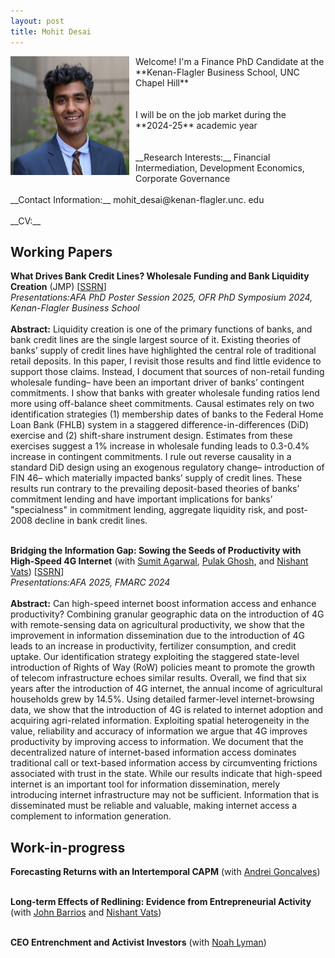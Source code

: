 ```yaml
---
layout: post
title: Mohit Desai
---
```


<img align="left" width="190" height="190" style="float:left; padding-right:10px" src="../images/profilepic.jpeg">
Welcome! I'm a Finance PhD Candidate at the **Kenan-Flagler Business School, UNC Chapel Hill** <br /> <br /> <br />
I will be on the job market during the **2024-25** academic year <br /> <br /> <br />
__Research Interests:__ Financial Intermediation, Development Economics, Corporate Governance <br /> <br /> 
__Contact Information:__ mohit_desai@kenan-flagler.unc. edu <br /> <br /> 
__CV:__ 

## Working Papers

__What Drives Bank Credit Lines? Wholesale Funding and Bank Liquidity Creation__ (JMP) [[SSRN](https://papers.ssrn.com/sol3/papers.cfm?abstract_id=4805486)] <br />
*Presentations:AFA PhD Poster Session 2025, OFR PhD Symposium 2024, Kenan-Flagler Business School* <br /> <br />
**Abstract:** Liquidity creation is one of the primary functions of banks, and bank credit lines are the single largest source of it. Existing theories of banks’ supply of credit lines have highlighted the central role of traditional retail deposits. In this paper, I revisit those results and find little evidence to support those claims. Instead, I document that sources of non-retail funding wholesale funding– have been an important driver of banks’ contingent commitments. I show that banks with greater wholesale funding ratios lend more using off-balance sheet commitments. Causal estimates rely on two identification strategies (1) membership dates of banks to the Federal Home Loan Bank (FHLB) system in a staggered difference-in-differences (DiD) exercise and (2) shift-share instrument design. Estimates from these exercises suggest a 1% increase in wholesale funding leads to 0.3-0.4% increase in contingent commitments. I rule out reverse causality in a standard DiD design using an exogenous regulatory change– introduction of FIN 46– which materially impacted banks’ supply of credit lines. These results run contrary to the prevailing deposit-based theories of banks’ commitment lending and have important implications for banks’ "specialness" in commitment lending, aggregate liquidity risk, and post-2008 decline in bank credit lines. <br /> <br />

__Bridging the Information Gap: Sowing the Seeds of Productivity with High-Speed 4G Internet__ (with [Sumit Agarwal](https://www.ushakrisna.com/), [Pulak Ghosh](https://sites.google.com/view/pulakghosh/about?authuser=1), and [Nishant Vats](https://nishvats.github.io/index)) [[SSRN](https://papers.ssrn.com/sol3/papers.cfm?abstract_id=4805486)] <br />
*Presentations:AFA 2025, FMARC 2024* <br /> <br />
**Abstract:** Can high-speed internet boost information access and enhance productivity? Combining granular geographic data on the introduction of 4G with remote-sensing data on agricultural productivity, we show that the improvement in information dissemination due to the introduction of 4G leads to an increase in productivity, fertilizer consumption, and credit uptake. Our identification strategy exploiting the staggered state-level introduction of Rights of Way (RoW) policies meant to promote the growth of telecom infrastructure echoes similar results. Overall, we find that six years after the introduction of 4G internet, the annual income of agricultural households grew by 14.5%. Using detailed farmer-level internet-browsing data, we show that the introduction of 4G is related to internet adoption and acquiring agri-related information. Exploiting spatial heterogeneity in the value, reliability and accuracy of information we argue that 4G improves productivity by improving access to information. We document that the decentralized nature of internet-based information access dominates traditional call or text-based information access by circumventing frictions associated with trust in the state. While our results indicate that high-speed internet is an important tool for information dissemination, merely introducing internet infrastructure may not be sufficient. Information that is disseminated must be reliable and valuable, making internet access a complement to information generation.

## Work-in-progress

__Forecasting Returns with an Intertemporal CAPM__ (with [Andrei Goncalves](https://andreigoncalves.com/)) <br /> <br />

__Long-term Effects of Redlining: Evidence from Entrepreneurial Activity__ (with [John Barrios](https://www.johnmbarrios.com/home) and [Nishant Vats](https://nishvats.github.io/index)) <br /> <br />

__CEO Entrenchment and Activist Investors__ (with [Noah Lyman](https://www.noahlyman.com/)) <br /> <br />
